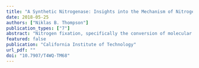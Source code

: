 ```yaml
---
title: "A Synthetic Nitrogenase: Insights into the Mechanism of Nitrogen Fixation by a Single-Site Fe Catalyst"
date: 2018-05-25
authors: ["Niklas B. Thompson"]
publication_types: ["7"]
abstract: "Nitrogen fixation, specifically the conversion of molecular nitrogen into ammonia, is a fundamental reaction necessary to support life. Our group has recently discovered the first family of well-defined iron complexes that catalyze the conversion of dinitrogen to ammonia. This thesis details mechanistic study of the nitrogen fixation chemistry these complexes. Chapter 1 presents an abbreviated overview of catalytic nitrogen fixation, which places our work in a larger context. Chapter 2 details the synthesis and nitrogen fixation activity of a series of cobalt complexes that are homologous to the known iron-based catalysts. The central goal of this work was to provide a structure-function study of the isostructural cobalt and iron complexes, in which the nature of the transition metal ion was changed in a fashion that predictably modulated the electronics of the system. Chapter 3 details in situ mechanistic studies of nitrogen fixation catalyzed by the iron complexes under the originally-reported reaction conditions. In this study, we were able to achieve a nearly order-of-magnitude improvement of catalyst turnover. Study of the reaction dynamics evidence a single-site mechanism for dinitrogen reduction, which is corroborated by in situ monitoring of catalytic reaction mixtures using freeze-quench Mössbauer spectroscopy. In Chapter 4, we study the key N-N bond cleavage step in the catalytic cycle for nitrogen fixation. In this chapter, we demonstrate that sequential reduction and low-temperature protonation of an iron catalyst results in the formation of ammonia and a terminal Fe(IV) nitrido complex. This result provides a compelling proposal for the mechanism of the catalytic nitrogen fixation reaction. Finally, in Chapter 5 we present spectroscopic and computational studies detailing the electronic structures of a redox series of Fe(NNR2) complexes that model key catalytic intermediates occurring prior to the N-N bond cleavage step. We evidence one-electron redox non-innocence of the “NNR2” ligand, which resembles that of the classically non-innocent ligand, NO, and may have mechanistic implications for the divergent nitrogen fixation activity of the some of the iron complexes studied by our group."
featured: false
publication: "California Institute of Technology"
url_pdf: ""
doi: "10.7907/T4WQ-TM68"
---
```


